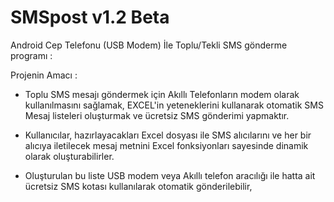 # SMSpost v1.2 Beta

Android Cep Telefonu (USB Modem) İle Toplu/Tekli SMS gönderme programı :

Projenin Amacı :

 - Toplu SMS mesajı göndermek için Akıllı Telefonların modem olarak kullanılmasını sağlamak, EXCEL'in yeteneklerini kullanarak otomatik SMS Mesaj listeleri oluşturmak ve  ücretsiz SMS gönderimi yapmaktır.
 
 - Kullanıcılar, hazırlayacakları Excel dosyası ile SMS alıcılarını ve her bir alıcıya iletilecek mesaj metnini Excel fonksiyonları sayesinde dinamik olarak oluşturabilirler.
 
 - Oluşturulan bu liste USB modem veya Akıllı telefon aracılığı ile hatta ait ücretsiz SMS kotası kullanılarak otomatik gönderilebilir,
